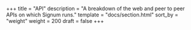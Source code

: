 +++
title = "API"
description = "A breakdown of the web and peer to peer APIs on which Signum runs."
template = "docs/section.html"
sort_by = "weight"
weight = 200
draft = false
+++
